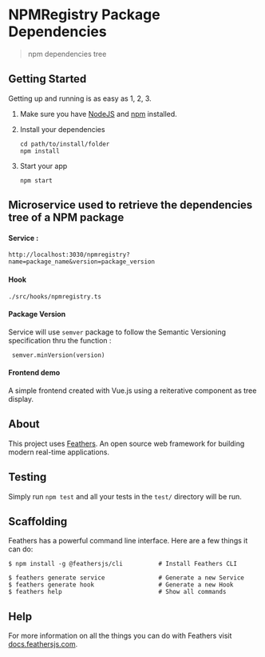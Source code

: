 # NPMRegistry Package Dependencies

> npm dependencies tree

## Getting Started

Getting up and running is as easy as 1, 2, 3.

1. Make sure you have [NodeJS](https://nodejs.org/) and [npm](https://www.npmjs.com/) installed.
2. Install your dependencies

    ```
    cd path/to/install/folder
    npm install
    ```

3. Start your app

    ```
    npm start
    ```

## Microservice used to retrieve the dependencies tree of a NPM package

#### Service :

```
http://localhost:3030/npmregistry?name=package_name&version=package_version 

```

#### Hook

```
./src/hooks/npmregistry.ts
```


#### Package Version

Service will use ```semver``` package to follow the Semantic Versioning specification thru the function :

```
 semver.minVersion(version)
```

#### Frontend demo 

A simple frontend created with Vue.js using a reiterative component as tree display.


## About

This project uses [Feathers](http://feathersjs.com). An open source web framework for building modern real-time applications.


## Testing

Simply run `npm test` and all your tests in the `test/` directory will be run.

## Scaffolding

Feathers has a powerful command line interface. Here are a few things it can do:

```
$ npm install -g @feathersjs/cli          # Install Feathers CLI

$ feathers generate service               # Generate a new Service
$ feathers generate hook                  # Generate a new Hook
$ feathers help                           # Show all commands
```

## Help

For more information on all the things you can do with Feathers visit [docs.feathersjs.com](http://docs.feathersjs.com).
